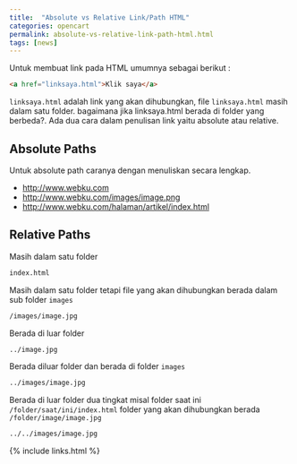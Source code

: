 ```yaml
---
title:  "Absolute vs Relative Link/Path HTML"
categories: opencart
permalink: absolute-vs-relative-link-path-html.html
tags: [news]
---
```


Untuk membuat link pada HTML umumnya sebagai berikut :

```html
<a href="linksaya.html">Klik saya</a>
```

`linksaya.html` adalah link yang akan dihubungkan, file `linksaya.html` masih dalam satu folder. bagaimana jika linksaya.html berada di folder yang berbeda?. Ada dua cara dalam penulisan link yaitu absolute atau relative.

## Absolute Paths

Untuk absolute path caranya dengan menuliskan secara lengkap.

* http://www.webku.com
* http://www.webku.com/images/image.png
* http://www.webku.com/halaman/artikel/index.html

## Relative Paths

Masih dalam satu folder

```html
index.html
```

Masih dalam satu folder tetapi file yang akan dihubungkan berada dalam sub folder `images`

```html
/images/image.jpg
```

Berada di luar folder

```html
../image.jpg
```

Berada diluar folder dan berada di folder `images`

```html
../images/image.jpg
```

Berada di luar folder dua tingkat misal folder saat ini `/folder/saat/ini/index.html` folder yang akan dihubungkan berada `/folder/image/image.jpg`

```html
../../images/image.jpg
```

{% include links.html %}
